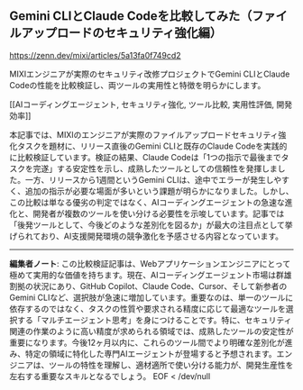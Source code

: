 ## Gemini CLIとClaude Codeを比較してみた（ファイルアップロードのセキュリティ強化編）

https://zenn.dev/mixi/articles/5a13fa0f749cd2

MIXIエンジニアが実際のセキュリティ改修プロジェクトでGemini CLIとClaude Codeの性能を比較検証し、両ツールの実用性と特徴を明らかにします。

[[AIコーディングエージェント, セキュリティ強化, ツール比較, 実用性評価, 開発効率]]

本記事では、MIXIのエンジニアが実際のファイルアップロードセキュリティ強化タスクを題材に、リリース直後のGemini CLIと既存のClaude Codeを実践的に比較検証しています。検証の結果、Claude Codeは「1つの指示で最後までタスクを完遂」する安定性を示し、成熟したツールとしての信頼性を発揮しました。一方、リリースから1週間というGemini CLIは、途中でエラーが発生しやすく、追加の指示が必要な場面が多いという課題が明らかになりました。しかし、この比較は単なる優劣の判定ではなく、AIコーディングエージェントの急速な進化と、開発者が複数のツールを使い分ける必要性を示唆しています。記事では「後発ツールとして、今後どのような差別化を図るか」が最大の注目点として挙げられており、AI支援開発環境の競争激化を予感させる内容となっています。

---

**編集者ノート**: この比較検証記事は、Webアプリケーションエンジニアにとって極めて実用的な価値を持ちます。現在、AIコーディングエージェント市場は群雄割拠の状況にあり、GitHub Copilot、Claude Code、Cursor、そして新参者のGemini CLIなど、選択肢が急速に増加しています。重要なのは、単一のツールに依存するのではなく、タスクの性質や要求される精度に応じて最適なツールを選択する「マルチエージェント思考」を身につけることです。特に、セキュリティ関連の作業のように高い精度が求められる領域では、成熟したツールの安定性が重要になります。今後12ヶ月以内に、これらのツール間でより明確な差別化が進み、特定の領域に特化した専門AIエージェントが登場すると予想されます。エンジニアは、ツールの特性を理解し、適材適所で使い分ける能力が、開発生産性を左右する重要なスキルとなるでしょう。
EOF < /dev/null